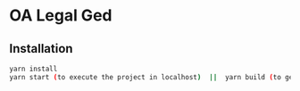 # OA Legal Ged



## Installation

```bash
yarn install
yarn start (to execute the project in localhost)  ||  yarn build (to generate th build folder)
```
